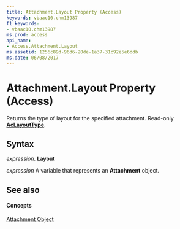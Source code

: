 ```yaml
---
title: Attachment.Layout Property (Access)
keywords: vbaac10.chm13987
f1_keywords:
- vbaac10.chm13987
ms.prod: access
api_name:
- Access.Attachment.Layout
ms.assetid: 1256c89d-96d6-20de-1a37-31c92e5e6ddb
ms.date: 06/08/2017
---
```



# Attachment.Layout Property (Access)

Returns the type of layout for the specified attachment. Read-only  **[AcLayoutType](aclayouttype-enumeration-access.md)**.


## Syntax

 _expression_. **Layout**

 _expression_ A variable that represents an **Attachment** object.


## See also


#### Concepts


[Attachment Object](attachment-object-access.md)

